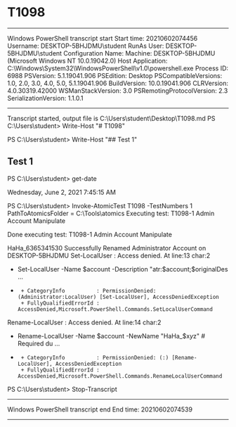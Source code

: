 # T1098

**********************
Windows PowerShell transcript start
Start time: 20210602074456
Username: DESKTOP-5BHJDMU\student
RunAs User: DESKTOP-5BHJDMU\student
Configuration Name: 
Machine: DESKTOP-5BHJDMU (Microsoft Windows NT 10.0.19042.0)
Host Application: C:\Windows\System32\WindowsPowerShell\v1.0\powershell.exe
Process ID: 6988
PSVersion: 5.1.19041.906
PSEdition: Desktop
PSCompatibleVersions: 1.0, 2.0, 3.0, 4.0, 5.0, 5.1.19041.906
BuildVersion: 10.0.19041.906
CLRVersion: 4.0.30319.42000
WSManStackVersion: 3.0
PSRemotingProtocolVersion: 2.3
SerializationVersion: 1.1.0.1
**********************
Transcript started, output file is C:\Users\student\Desktop\T1098.md
PS C:\Users\student> Write-Host "# T1098"

PS C:\Users\student> Write-Host "## Test 1"

## Test 1
PS C:\Users\student> get-date

Wednesday, June 2, 2021 7:45:15 AM


PS C:\Users\student> Invoke-AtomicTest T1098 -TestNumbers 1
PathToAtomicsFolder = C:\Tools\atomics
Executing test:
T1098-1 Admin Account Manipulate

Done executing test:
T1098-1 Admin Account Manipulate

HaHa_6365341530
Successfully Renamed Administrator Account on  DESKTOP-5BHJDMU
Set-LocalUser : Access denied.
At line:13 char:2
+  Set-LocalUser -Name $account -Description "atr:$account;$originalDes ...
+  ~~~~~~~~~~~~~~~~~~~~~~~~~~~~~~~~~~~~~~~~~~~~~~~~~~~~~~~~~~~~~~~~~~~~
    + CategoryInfo          : PermissionDenied: (Administrator:LocalUser) [Set-LocalUser], AccessDeniedException
    + FullyQualifiedErrorId : AccessDenied,Microsoft.PowerShell.Commands.SetLocalUserCommand

Rename-LocalUser : Access denied.
At line:14 char:2
+  Rename-LocalUser -Name $account -NewName "HaHa_$x$y$z" # Required du ...
+  ~~~~~~~~~~~~~~~~~~~~~~~~~~~~~~~~~~~~~~~~~~~~~~~~~~~~~~
    + CategoryInfo          : PermissionDenied: (:) [Rename-LocalUser], AccessDeniedException
    + FullyQualifiedErrorId : AccessDenied,Microsoft.PowerShell.Commands.RenameLocalUserCommand

PS C:\Users\student> Stop-Transcript
**********************
Windows PowerShell transcript end
End time: 20210602074539
**********************
